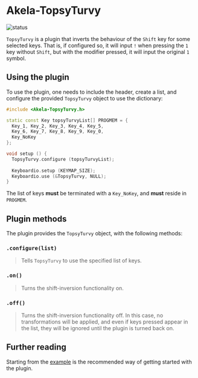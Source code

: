 # Akela-TopsyTurvy

![status][st:experimental]

 [st:stable]: https://img.shields.io/badge/stable-✔-black.png?style=flat&colorA=44cc11&colorB=494e52
 [st:broken]: https://img.shields.io/badge/broken-X-black.png?style=flat&colorA=e05d44&colorB=494e52
 [st:experimental]: https://img.shields.io/badge/experimental----black.png?style=flat&colorA=dfb317&colorB=494e52

`TopsyTurvy` is a plugin that inverts the behaviour of the `Shift` key for some
selected keys. That is, if configured so, it will input `!` when pressing the
`1` key without `Shift`, but with the modifier pressed, it will input the
original `1` symbol.

## Using the plugin

To use the plugin, one needs to include the header, create a list, and configure
the provided `TopsyTurvy` object to use the dictionary:

```c++
#include <Akela-TopsyTurvy.h>

static const Key topsyTurvyList[] PROGMEM = {
  Key_1, Key_2, Key_3, Key_4, Key_5,
  Key_6, Key_7, Key_8, Key_9, Key_0,
  Key_NoKey
};

void setup () {
  TopsyTurvy.configure (topsyTurvyList);
  
  Keyboardio.setup (KEYMAP_SIZE);
  Keyboardio.use (&TopsyTurvy, NULL);
}
```

The list of keys **must** be terminated with a `Key_NoKey`, and **must** reside
in `PROGMEM`.

## Plugin methods

The plugin provides the `TopsyTurvy` object, with the following methods:

### `.configure(list)`

> Tells `TopsyTurvy` to use the specified list of keys.

### `.on()`

> Turns the shift-inversion functionality on.

### `.off()`

> Turns the shift-inversion functionality off. In this case, no transformations
> will be applied, and even if keys pressed appear in the list, they will be
> ignored until the plugin is turned back on.

## Further reading

Starting from the [example][plugin:example] is the recommended way of getting
started with the plugin.

 [plugin:example]: https://github.com/keyboardio/Akela-TopsyTurvy/blob/master/examples/TopsyTurvy/TopsyTurvy.ino
